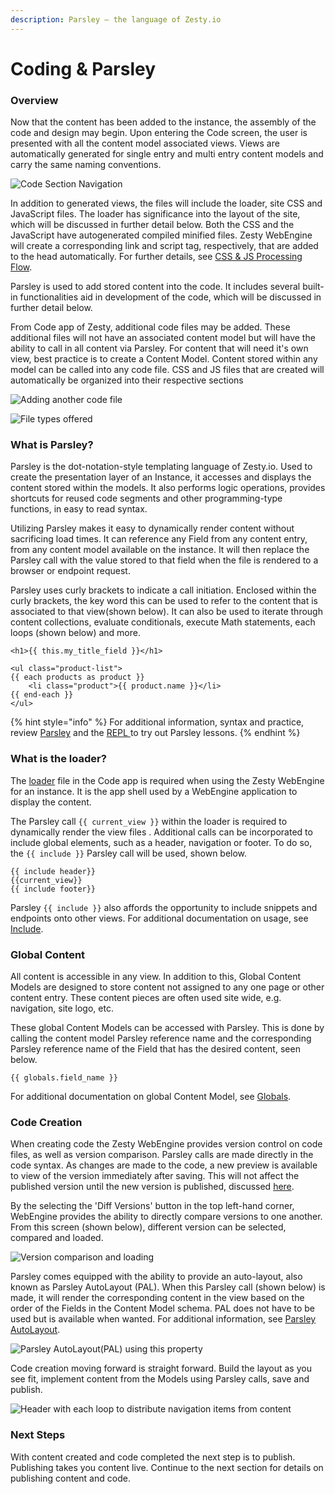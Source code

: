 ```yaml
---
description: Parsley — the language of Zesty.io
---
```


# Coding & Parsley

### Overview

Now that the content has been added to the instance, the assembly of the code and design may begin. Upon entering the Code screen, the user is presented with all the content model associated views. Views are automatically generated for single entry and multi entry content models and carry the same naming conventions.&#x20;

![Code Section Navigation](<../.gitbook/assets/image (89).png>)

In addition to generated views, the files will include the loader, site CSS and JavaScript files. The loader has significance into the layout of the site, which will be discussed in further detail below. Both the CSS and the JavaScript have autogenerated compiled minified files. Zesty WebEngine will create a corresponding link and script tag, respectively,  that are added to the head automatically. For further details, see [CSS & JS Processing Flow](../services/web-engine/css-processing-flow.md).&#x20;

Parsley is used to add stored content into the code. It includes several built-in functionalities aid in development of the code, which will be discussed in further detail below.&#x20;

From Code app of Zesty, additional code files may be added. These additional files will not have an associated content model but will have the ability to call in all content via Parsley. For content that will need it's own view, best practice is to create a Content Model. Content stored within any model can be called into any code file.  CSS and JS files that are created will automatically be organized into their respective sections

![Adding another code file](<../.gitbook/assets/image (79).png>)

![File types offered](<../.gitbook/assets/image (87).png>)

### What is Parsley?

Parsley is the dot-notation-style templating language of Zesty.io. Used to create the presentation layer of an Instance, it accesses and displays the content stored within the models. It also performs logic operations, provides shortcuts for reused code segments and other programming-type functions, in easy to read syntax.

Utilizing Parsley makes it easy to dynamically render content without sacrificing load times. It can reference any Field from any content entry, from any content model available on the instance. It will then replace the Parsley call with the value stored to that field when the file is rendered to a browser or endpoint request.

Parsley uses curly brackets to indicate a call initiation. Enclosed within the curly brackets, the key word this can be used to refer to the content that is associated to that view(shown below). It can also be used to iterate through content collections, evaluate conditionals, execute Math statements, each loops (shown below) and more.&#x20;

```
<h1>{{ this.my_title_field }}</h1>

<ul class="product-list">  
{{ each products as product }}
    <li class="product">{{ product.name }}</li>
{{ end-each }}
</ul>
```

{% hint style="info" %}
For additional information, syntax and practice, review [Parsley](../services/web-engine/introduction-to-parsley/) and the [REPL ](https://parsley.zesty.io/)to try out Parsley lessons.
{% endhint %}

### What is the loader?

The [loader](../glossary.md#loader) file in the Code app is required when using the Zesty WebEngine for an instance. It is the app shell used by a WebEngine application to display the content.

The Parsley call `{{ current_view }}` within the loader is required to dynamically render the view files . Additional calls can be incorporated to include global elements, such as a header, navigation or footer. To do so, the `{{ include }}` Parsley call will be used, shown below.&#x20;

```
{{ include header}}
{{current_view}}
{{ include footer}}
```

Parsley `{{ include }}` also affords the opportunity to include snippets and endpoints onto other views. For additional documentation on usage, see [Include](../services/web-engine/introduction-to-parsley/include.md).

### Global Content

All content is accessible in any view. In addition to this, Global Content Models are designed to store content not assigned to any one page or other content entry. These content pieces are often used site wide, e.g. navigation, site logo, etc.

These global Content Models can be accessed with Parsley. This is done by calling the content model Parsley reference name and the corresponding Parsley reference name of the Field that has the desired content, seen below.

```
{{ globals.field_name }}
```

&#x20;For additional documentation on global Content Model, see [Globals](../instances/manager-ui/content/globals.md).

### Code Creation

When creating code the Zesty WebEngine provides version control on code files, as well as version comparison. Parsley calls are made directly in the code syntax. As changes are made to the code, a new preview is available to view of the version immediately after saving. This will not affect the published version until the new version is published, discussed [here](publishing.md).

By the selecting the 'Diff Versions' button in the top left-hand corner,  WebEngine provides the ability to directly compare versions to one another. From this screen (shown below), different version can be selected, compared and loaded.&#x20;

![Version comparison and loading](<../.gitbook/assets/image (21).png>)

Parsley comes equipped with the ability to provide an auto-layout, also known as Parsley AutoLayout (PAL). When this Parsley call (shown below) is made, it will render the corresponding content in the view based on the order of the Fields in the Content Model schema. PAL does not have to be used but is available when wanted. For additional information, see [Parsley AutoLayout](../services/web-engine/introduction-to-parsley/parsley-autolayout.md).

![Parsley AutoLayout(PAL) using this property](<../.gitbook/assets/image (50).png>)

Code creation moving forward is straight forward. Build the layout as you see fit, implement content from the Models using Parsley calls, save and publish.

![Header with each loop to distribute navigation items from content](<../.gitbook/assets/image (40).png>)

### Next Steps

With content created and code completed the next step is to publish. Publishing takes you content live. Continue to the next section for details on publishing content and code.
